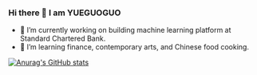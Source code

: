 ### Hi there 👋 I am YUEGUOGUO

- 🔭 I’m currently working on building machine learning platform at Standard Chartered Bank.
- 🌱 I’m learning finance, contemporary arts, and Chinese food cooking.

[![Anurag's GitHub stats](https://github-readme-stats.vercel.app/api?username=yueguoguo)](https://github.com/anuraghazra/github-readme-stats&&count_private=true&show_icons=true)